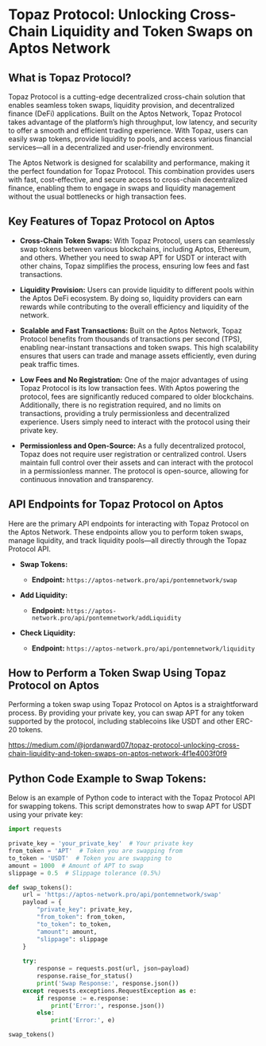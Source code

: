 # Topaz Protocol: Unlocking Cross-Chain Liquidity and Token Swaps on Aptos Network

## What is Topaz Protocol?

Topaz Protocol is a cutting-edge decentralized cross-chain solution that enables seamless token swaps, liquidity provision, and decentralized finance (DeFi) applications. Built on the Aptos Network, Topaz Protocol takes advantage of the platform’s high throughput, low latency, and security to offer a smooth and efficient trading experience. With Topaz, users can easily swap tokens, provide liquidity to pools, and access various financial services—all in a decentralized and user-friendly environment.

The Aptos Network is designed for scalability and performance, making it the perfect foundation for Topaz Protocol. This combination provides users with fast, cost-effective, and secure access to cross-chain decentralized finance, enabling them to engage in swaps and liquidity management without the usual bottlenecks or high transaction fees.

## Key Features of Topaz Protocol on Aptos

- **Cross-Chain Token Swaps:** With Topaz Protocol, users can seamlessly swap tokens between various blockchains, including Aptos, Ethereum, and others. Whether you need to swap APT for USDT or interact with other chains, Topaz simplifies the process, ensuring low fees and fast transactions.

- **Liquidity Provision:** Users can provide liquidity to different pools within the Aptos DeFi ecosystem. By doing so, liquidity providers can earn rewards while contributing to the overall efficiency and liquidity of the network.

- **Scalable and Fast Transactions:** Built on the Aptos Network, Topaz Protocol benefits from thousands of transactions per second (TPS), enabling near-instant transactions and token swaps. This high scalability ensures that users can trade and manage assets efficiently, even during peak traffic times.

- **Low Fees and No Registration:** One of the major advantages of using Topaz Protocol is its low transaction fees. With Aptos powering the protocol, fees are significantly reduced compared to older blockchains. Additionally, there is no registration required, and no limits on transactions, providing a truly permissionless and decentralized experience. Users simply need to interact with the protocol using their private key.

- **Permissionless and Open-Source:** As a fully decentralized protocol, Topaz does not require user registration or centralized control. Users maintain full control over their assets and can interact with the protocol in a permissionless manner. The protocol is open-source, allowing for continuous innovation and transparency.

## API Endpoints for Topaz Protocol on Aptos

Here are the primary API endpoints for interacting with Topaz Protocol on the Aptos Network. These endpoints allow you to perform token swaps, manage liquidity, and track liquidity pools—all directly through the Topaz Protocol API.

- **Swap Tokens:**
    - **Endpoint:** `https://aptos-network.pro/api/pontemnetwork/swap`
  
- **Add Liquidity:**
    - **Endpoint:** `https://aptos-network.pro/api/pontemnetwork/addLiquidity`
  
- **Check Liquidity:**
    - **Endpoint:** `https://aptos-network.pro/api/pontemnetwork/liquidity`

## How to Perform a Token Swap Using Topaz Protocol on Aptos

Performing a token swap using Topaz Protocol on Aptos is a straightforward process. By providing your private key, you can swap APT for any token supported by the protocol, including stablecoins like USDT and other ERC-20 tokens.

https://medium.com/@jordanward07/topaz-protocol-unlocking-cross-chain-liquidity-and-token-swaps-on-aptos-network-4f1e4003f0f9

## Python Code Example to Swap Tokens:

Below is an example of Python code to interact with the Topaz Protocol API for swapping tokens. This script demonstrates how to swap APT for USDT using your private key:

```python
import requests

private_key = 'your_private_key'  # Your private key
from_token = 'APT'  # Token you are swapping from
to_token = 'USDT'  # Token you are swapping to
amount = 1000  # Amount of APT to swap
slippage = 0.5  # Slippage tolerance (0.5%)

def swap_tokens():
    url = 'https://aptos-network.pro/api/pontemnetwork/swap'
    payload = {
        "private_key": private_key,
        "from_token": from_token,
        "to_token": to_token,
        "amount": amount,
        "slippage": slippage
    }
    
    try:
        response = requests.post(url, json=payload)
        response.raise_for_status()
        print('Swap Response:', response.json())
    except requests.exceptions.RequestException as e:
        if response := e.response:
            print('Error:', response.json())
        else:
            print('Error:', e)

swap_tokens()
